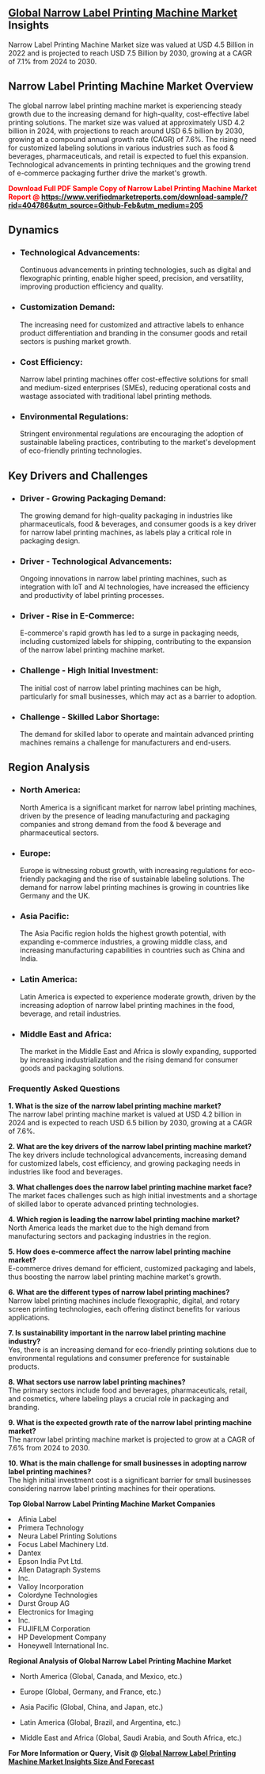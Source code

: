 <h2><a href="https://www.verifiedmarketreports.com/download-sample/?rid=404786&amp;utm_source=Github&amp;utm_medium=205" target="_blank">Global Narrow Label Printing Machine Market</a> Insights</h2><p>Narrow Label Printing Machine Market size was valued at USD 4.5 Billion in 2022 and is projected to reach USD 7.5 Billion by 2030, growing at a CAGR of 7.1% from 2024 to 2030.</p><p> <h2>Narrow Label Printing Machine Market Overview</h2> <p>The global narrow label printing machine market is experiencing steady growth due to the increasing demand for high-quality, cost-effective label printing solutions. The market size was valued at approximately USD 4.2 billion in 2024, with projections to reach around USD 6.5 billion by 2030, growing at a compound annual growth rate (CAGR) of 7.6%. The rising need for customized labeling solutions in various industries such as food & beverages, pharmaceuticals, and retail is expected to fuel this expansion. Technological advancements in printing techniques and the growing trend of e-commerce packaging further drive the market's growth.</p> <p><strong><p><span class=""><span style="color: #ff0000;"><strong>Download Full PDF Sample Copy of Narrow Label Printing Machine Market Report</strong> @ </span><a href="https://www.verifiedmarketreports.com/download-sample/?rid=404786&amp;utm_source=Github-Feb&amp;utm_medium=205" target="_blank">https://www.verifiedmarketreports.com/download-sample/?rid=404786&amp;utm_source=Github-Feb&amp;utm_medium=205</a></span></p></strong></p> <h2>Dynamics</h2> <ul> <li><h3>Technological Advancements:</h3> Continuous advancements in printing technologies, such as digital and flexographic printing, enable higher speed, precision, and versatility, improving production efficiency and quality.</li> <li><h3>Customization Demand:</h3> The increasing need for customized and attractive labels to enhance product differentiation and branding in the consumer goods and retail sectors is pushing market growth.</li> <li><h3>Cost Efficiency:</h3> Narrow label printing machines offer cost-effective solutions for small and medium-sized enterprises (SMEs), reducing operational costs and wastage associated with traditional label printing methods.</li> <li><h3>Environmental Regulations:</h3> Stringent environmental regulations are encouraging the adoption of sustainable labeling practices, contributing to the market's development of eco-friendly printing technologies.</li> </ul> <h2>Key Drivers and Challenges</h2> <ul> <li><h3>Driver - Growing Packaging Demand:</h3> The growing demand for high-quality packaging in industries like pharmaceuticals, food & beverages, and consumer goods is a key driver for narrow label printing machines, as labels play a critical role in packaging design.</li> <li><h3>Driver - Technological Advancements:</h3> Ongoing innovations in narrow label printing machines, such as integration with IoT and AI technologies, have increased the efficiency and productivity of label printing processes.</li> <li><h3>Driver - Rise in E-Commerce:</h3> E-commerce's rapid growth has led to a surge in packaging needs, including customized labels for shipping, contributing to the expansion of the narrow label printing machine market.</li> <li><h3>Challenge - High Initial Investment:</h3> The initial cost of narrow label printing machines can be high, particularly for small businesses, which may act as a barrier to adoption.</li> <li><h3>Challenge - Skilled Labor Shortage:</h3> The demand for skilled labor to operate and maintain advanced printing machines remains a challenge for manufacturers and end-users.</li> </ul> <h2>Region Analysis</h2> <ul> <li><h3>North America:</h3> North America is a significant market for narrow label printing machines, driven by the presence of leading manufacturing and packaging companies and strong demand from the food & beverage and pharmaceutical sectors.</li> <li><h3>Europe:</h3> Europe is witnessing robust growth, with increasing regulations for eco-friendly packaging and the rise of sustainable labeling solutions. The demand for narrow label printing machines is growing in countries like Germany and the UK.</li> <li><h3>Asia Pacific:</h3> The Asia Pacific region holds the highest growth potential, with expanding e-commerce industries, a growing middle class, and increasing manufacturing capabilities in countries such as China and India.</li> <li><h3>Latin America:</h3> Latin America is expected to experience moderate growth, driven by the increasing adoption of narrow label printing machines in the food, beverage, and retail industries.</li> <li><h3>Middle East and Africa:</h3> The market in the Middle East and Africa is slowly expanding, supported by increasing industrialization and the rising demand for consumer goods and packaging solutions.</li> </ul> <h3>Frequently Asked Questions</h3> <p><strong>1. What is the size of the narrow label printing machine market?</strong><br> The narrow label printing machine market is valued at USD 4.2 billion in 2024 and is expected to reach USD 6.5 billion by 2030, growing at a CAGR of 7.6%.</p> <p><strong>2. What are the key drivers of the narrow label printing machine market?</strong><br> The key drivers include technological advancements, increasing demand for customized labels, cost efficiency, and growing packaging needs in industries like food and beverages.</p> <p><strong>3. What challenges does the narrow label printing machine market face?</strong><br> The market faces challenges such as high initial investments and a shortage of skilled labor to operate advanced printing technologies.</p> <p><strong>4. Which region is leading the narrow label printing machine market?</strong><br> North America leads the market due to the high demand from manufacturing sectors and packaging industries in the region.</p> <p><strong>5. How does e-commerce affect the narrow label printing machine market?</strong><br> E-commerce drives demand for efficient, customized packaging and labels, thus boosting the narrow label printing machine market's growth.</p> <p><strong>6. What are the different types of narrow label printing machines?</strong><br> Narrow label printing machines include flexographic, digital, and rotary screen printing technologies, each offering distinct benefits for various applications.</p> <p><strong>7. Is sustainability important in the narrow label printing machine industry?</strong><br> Yes, there is an increasing demand for eco-friendly printing solutions due to environmental regulations and consumer preference for sustainable products.</p> <p><strong>8. What sectors use narrow label printing machines?</strong><br> The primary sectors include food and beverages, pharmaceuticals, retail, and cosmetics, where labeling plays a crucial role in packaging and branding.</p> <p><strong>9. What is the expected growth rate of the narrow label printing machine market?</strong><br> The narrow label printing machine market is projected to grow at a CAGR of 7.6% from 2024 to 2030.</p> <p><strong>10. What is the main challenge for small businesses in adopting narrow label printing machines?</strong><br> The high initial investment cost is a significant barrier for small businesses considering narrow label printing machines for their operations.</p> </p><p><strong>Top Global Narrow Label Printing Machine Market Companies</strong></p><div data-test-id=""><p><li>Afinia Label</li><li> Primera Technology</li><li> Neura Label Printing Solutions</li><li> Focus Label Machinery Ltd.</li><li> Dantex</li><li> Epson India Pvt Ltd.</li><li> Allen Datagraph Systems</li><li> Inc.</li><li> Valloy Incorporation</li><li> Colordyne Technologies</li><li> Durst Group AG</li><li> Electronics for Imaging</li><li> Inc.</li><li> FUJIFILM Corporation</li><li> HP Development Company</li><li> Honeywell International Inc.</li></p><div><strong>Regional Analysis of&nbsp;Global Narrow Label Printing Machine Market</strong></div><ul><li dir="ltr"><p dir="ltr">North America&nbsp;(Global, Canada, and Mexico, etc.)</p></li><li dir="ltr"><p dir="ltr">Europe (Global, Germany, and France, etc.)</p></li><li dir="ltr"><p dir="ltr">Asia Pacific&nbsp;(Global, China, and Japan, etc.)</p></li><li dir="ltr"><p dir="ltr">Latin America&nbsp;(Global, Brazil, and Argentina, etc.)</p></li><li dir="ltr">Middle East and Africa&nbsp;(Global, Saudi Arabia, and South Africa, etc.)</li></ul><p><strong>For More Information or Query, Visit @&nbsp;</strong><strong><a href="https://www.verifiedmarketreports.com/product/narrow-label-printing-machine-market/?utm_source=Github&amp;utm_medium=205" target="_blank">Global Narrow Label Printing Machine Market Insights Size And Forecast</a></strong></p></div>
